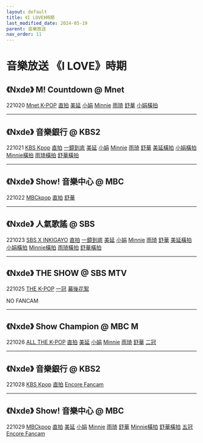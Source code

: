 ```yaml
---
layout: default
title: 《I LOVE》時期
last_modified_date: 2024-05-19
parent: 音樂放送
nav_order: 11
---
```


# 音樂放送 《I LOVE》時期

## 《Nxde》 M! Countdown @ Mnet

221020 [Mnet K-POP](https://www.youtube.com/watch?v=q7jzIvOI2Pk) [直拍](https://www.youtube.com/watch?v=qG01SREZvlw) [美延](https://www.youtube.com/watch?v=orIGgsSqxIY) [小娟](https://www.youtube.com/watch?v=GKugY-AA-4E) [Minnie](https://www.youtube.com/watch?v=HYy92aathtk) [雨琦](https://www.youtube.com/watch?v=Jd_Yh2caQEE) [舒華](https://www.youtube.com/watch?v=XdRgMJIHyWw) [小娟橫拍](https://www.youtube.com/watch?v=qu5ZgB36QKI)

---

## 《Nxde》 音樂銀行 @ KBS2

221021 [KBS Kpop](https://www.youtube.com/watch?v=Qq_NtmClyuI) [直拍](https://www.youtube.com/watch?v=ClMwPi9Vcq4) [一鏡到底](https://www.youtube.com/watch?v=IQFcZ-zMKlw) [美延](https://www.youtube.com/watch?v=6Y7NU05ZIbM) [小娟](https://www.youtube.com/watch?v=wLl8iRtQND0) [Minnie](https://www.youtube.com/watch?v=SaWrPYbvOek) [雨琦](https://www.youtube.com/watch?v=Gxg9HvhxSrY) [舒華](https://www.youtube.com/watch?v=b6cGjz3SQbo) [美延橫拍](https://www.youtube.com/watch?v=zPSJ3TngvSo) [小娟橫拍](https://www.youtube.com/watch?v=6OZMovLZNvg) [Minnie橫拍](https://www.youtube.com/watch?v=j9DDgUW1R4E) [雨琦橫拍](https://www.youtube.com/watch?v=brCbK_qkTAk) [舒華橫拍](https://www.youtube.com/watch?v=FAFR-WrRPoY)

---

## 《Nxde》 Show! 音樂中心 @ MBC

221022 [MBCkpop](https://www.youtube.com/watch?v=6od6kt0hSzA) [直拍](https://www.youtube.com/watch?v=DGDVoRVPASc) [舒華](https://www.youtube.com/watch?v=7WGWZXDit1M)

---

## 《Nxde》 人氣歌謠 @ SBS

221023 [SBS X INKIGAYO](https://www.youtube.com/watch?v=UrcD1Wpv-pQ) [直拍](https://www.youtube.com/watch?v=3RYZpR9n40A) [一鏡到底](https://www.youtube.com/watch?v=UwK1kJIctf0) [美延](https://www.youtube.com/watch?v=XPGtMGG6TqI) [小娟](https://www.youtube.com/watch?v=4l0XuEEHXtI) [Minnie](https://www.youtube.com/watch?v=rX0eNVqEn10) [雨琦](https://www.youtube.com/watch?v=ijtNy1N_uaI) [舒華](https://www.youtube.com/watch?v=ZW4b7N55s04) [美延橫拍](https://www.youtube.com/watch?v=EMKjQRlm3tg) [小娟橫拍](https://www.youtube.com/watch?v=uQuZ-0dqH3s) [Minnie橫拍](https://www.youtube.com/watch?v=GKeqWZHacFw) [雨琦橫拍](https://www.youtube.com/watch?v=yWF_mfUaMz8) [舒華橫拍](https://www.youtube.com/watch?v=KxeBp1KauVg)

---

## 《Nxde》 THE SHOW @ SBS MTV

221025 [THE K-POP](https://www.youtube.com/watch?v=ZW4b7N55s04) [一冠](https://www.youtube.com/watch?v=NqoKT-V0vKE) [幕後花絮](https://www.bilibili.com/video/BV18841177o3)

NO FANCAM

---

## 《Nxde》 Show Champion @ MBC M

221026 [ALL THE K-POP](https://www.youtube.com/watch?v=IJ4Tn-HO9Zo) [直拍](https://www.youtube.com/watch?v=rfuqisz7-UA) [美延](https://www.youtube.com/watch?v=LrZuZZjjWqQ) [小娟](https://www.youtube.com/watch?v=Rzc-dTGplno) [Minnie](https://www.youtube.com/watch?v=G2hH38uD_EM) [雨琦](https://www.youtube.com/watch?v=XPIcuqQWNQ0) [舒華](https://www.youtube.com/watch?v=34Xo0F9h9S0) [二冠](https://www.youtube.com/watch?v=AsuT4zhzCHk)

---

## 《Nxde》 音樂銀行 @ KBS2

221028 [KBS Kpop](https://www.youtube.com/watch?v=flUBGA1aNSM) [直拍](https://www.youtube.com/watch?v=ochfSDWXRoM) [Encore Fancam](https://www.youtube.com/watch?v=aug3VXipyQg)

---

## 《Nxde》 Show! 音樂中心 @ MBC

221029 [MBCkpop](https://www.youtube.com/watch?v=il-PqSWL91Y) [直拍](https://www.youtube.com/watch?v=H2-gx6gaWnw) [美延](https://www.youtube.com/watch?v=4Dz6gW7kNE4) [小娟](https://www.youtube.com/watch?v=JH9JpBkLDgo) [Minnie](https://www.youtube.com/watch?v=qpfnc5CfJO8) [雨琦](https://www.youtube.com/watch?v=GYZzgVECn5o) [舒華](https://www.youtube.com/watch?v=ZuQAJC8cKWE) [Minnie橫拍](https://www.youtube.com/watch?v=9fRngxQA4xM) [舒華橫拍](https://www.youtube.com/watch?v=dRgeCc5e0KE) [五冠](https://www.youtube.com/watch?v=Ti2GcCxG-os) [Encore Fancam](https://www.youtube.com/watch?v=BWc5AjaGJDA)

